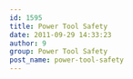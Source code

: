 ```yaml
---
id: 1595
title: Power Tool Safety
date: 2011-09-29 14:33:23
author: 9
group: Power Tool Safety
post_name: power-tool-safety
---
```


